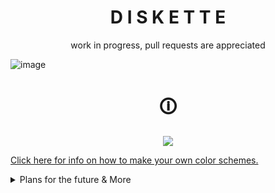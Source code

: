 <h1 align="center">D I S K E T T E</h1>
<p align="center">work in progress, pull requests are appreciated</p>

![image](https://github.com/SlippingGittys-Discord-Themes/Diskette/assets/76500838/8c38fe9e-185b-4c98-b459-fbfbea6bae1c)


<h1 align="center">🛈</h1>
<p align="center">
  <img src="https://github.com/SlippingGittys-Discord-Themes/Diskette/assets/76500838/6e26922c-3ee9-4735-bdec-270dcdd1ed63" />
</p>



[Click here for info on how to make your own color schemes.](https://github.com/SlippingGittys-Discord-Themes/Diskette/wiki/Making-your-own-Color-Schemes)

<details>
<summary>Plans for the future & More </summary>
      
- translucency support
  - you can’t have a terminal open without also being able to see your anime boobie wallpaper in the background
  
- several different icon & font options ootb

</details>
